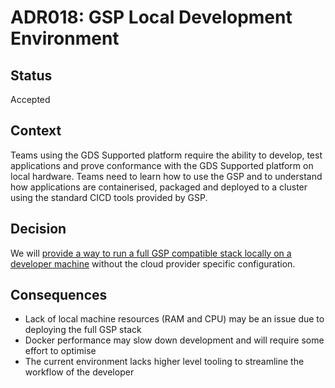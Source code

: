# ADR018: GSP Local Development Environment

## Status

Accepted

## Context

Teams using the GDS Supported platform require the ability to develop, test applications and prove conformance with the GDS Supported platform on local hardware. Teams need to learn how to use the GSP and to understand how applications are containerised, packaged and deployed to a cluster using the standard CICD tools provided by GSP.

## Decision

We will [provide a way to run a full GSP compatible stack locally on a developer machine](/docs/gds-supported-platform/getting-started-gsp-local.md) without the cloud provider specific configuration.

## Consequences

- Lack of local machine resources (RAM and CPU) may be an issue due to deploying the full GSP stack
- Docker performance may slow down development and will require some effort to optimise
- The current environment lacks higher level tooling to streamline the workflow of the developer

